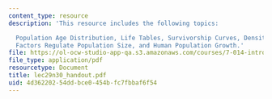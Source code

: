 ```yaml
---
content_type: resource
description: 'This resource includes the following topics:

  Population Age Distribution, Life Tables, Survivorship Curves, Density-Dependant
  Factors Regulate Population Size, and Human Population Growth.'
file: https://ol-ocw-studio-app-qa.s3.amazonaws.com/courses/7-014-introductory-biology-spring-2005/4d36220254ddbce0454bfc7fbbaf6f54_lec29n30_handout.pdf
file_type: application/pdf
resourcetype: Document
title: lec29n30_handout.pdf
uid: 4d362202-54dd-bce0-454b-fc7fbbaf6f54
---
```

